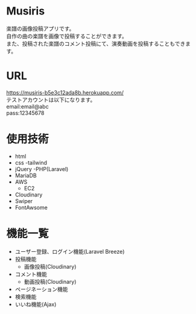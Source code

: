 # Musiris
 楽譜の画像投稿アプリです。<br>
 自作の曲の楽譜を画像で投稿することができます。 <br>
 また、投稿された楽譜のコメント投稿にて、演奏動画を投稿することもできます。

# URL
https://musiris-b5e3c12ada8b.herokuapp.com/<br>
テストアカウントは以下になります。<br>
email:email@abc<br>
pass:12345678

# 使用技術
- html
- css
-tailwind
- jQuery
-PHP(Laravel)
- MariaDB
- AWS
  - EC2
- Cloudinary
- Swiper
- FontAwsome

# 機能一覧
- ユーザー登録、ログイン機能(Laravel Breeze)
- 投稿機能
  - 画像投稿(Cloudinary)
- コメント機能
  - 動画投稿(Cloudinary)
- ページネーション機能
- 検索機能
- いいね機能(Ajax)
